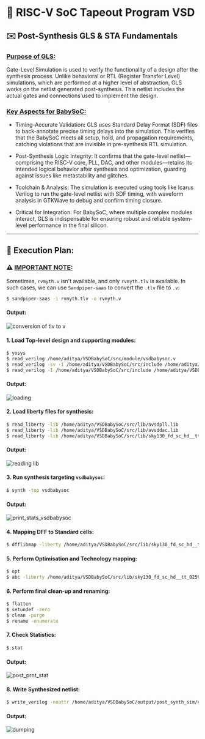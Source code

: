 # 🧮 RISC-V SoC Tapeout Program VSD
## ✉️ Post-Synthesis GLS & STA Fundamentals
### <ins>Purpose of GLS:</ins>
Gate-Level Simulation is used to verify the functionality of a design after the synthesis process. Unlike behavioral or RTL (Register Transfer Level) simulations, which are performed at a higher level of abstraction, GLS works on the netlist generated post-synthesis. This netlist includes the actual gates and connections used to implement the design.

### <ins>Key Aspects for BabySoC:</ins>

- Timing-Accurate Validation: GLS uses Standard Delay Format (SDF) files to back-annotate precise timing delays into the simulation. This verifies that the BabySoC meets all setup, hold, and propagation requirements, catching violations that are invisible in pre-synthesis RTL simulation.

- Post-Synthesis Logic Integrity: It confirms that the gate-level netlist—comprising the RISC-V core, PLL, DAC, and other modules—retains its intended logical behavior after synthesis and optimization, guarding against issues like metastability and glitches.

- Toolchain & Analysis: The simulation is executed using tools like Icarus Verilog to run the gate-level netlist with SDF timing, with waveform analysis in GTKWave to debug and confirm timing closure.

- Critical for Integration: For BabySoC, where multiple complex modules interact, GLS is indispensable for ensuring robust and reliable system-level performance in the final silicon.

---

## 🔬 Execution Plan:
### ⚠️ <ins>IMPORTANT NOTE:</ins>
Sometimes, `rvmyth.v` isn't available, and only `rvmyth.tlv` is available. In such cases, we can use `Sandpiper-saas` to convert the `.tlv` file to `.v`:

``` bash
$ sandpiper-saas -i rvmyth.tlv -o rvmyth.v
```

#### Output:

![conversion of tlv to v](https://github.com/user-attachments/assets/0410bdb6-4c2f-45f0-994e-39d452c047e0)




#### 1. Load Top-level design and supporting modules:
``` bash
$ yosys
$ read_verilog /home/aditya/VSDBabySoC/src/module/vsdbabysoc.v
$ read_verilog -sv -I /home/aditya/VSDBabySoC/src/include /home/aditya/VSDBabySoC/src/module/rvmyth.v
$ read_verilog -I /home/aditya/VSDBabySoC/src/include /home/aditya/VSDBabySoC/src/module/clk_gate.v
```

#### Output:

![loading](https://github.com/user-attachments/assets/c619e0f6-ab29-448e-9521-0ad7e39d9a89)

#### 2. Load liberty files for synthesis:
``` bash
$ read_liberty -lib /home/aditya/VSDBabySoC/src/lib/avsdpll.lib
$ read_liberty -lib /home/aditya/VSDBabySoC/src/lib/avsddac.lib
$ read_liberty -lib /home/aditya/VSDBabySoC/src/lib/sky130_fd_sc_hd__tt_025C_1v80.lib
```

#### Output:

![reading lib ](https://github.com/user-attachments/assets/808b9aaf-a6f7-4072-a903-905856b63fa1)


#### 3. Run synthesis targeting `vsdbabysoc`:
``` bash
$ synth -top vsdbabysoc
```

#### Output:

![print_stats_vsdbabysoc](https://github.com/user-attachments/assets/95f8dea6-60d1-48b4-9cf3-1d5a9f9b7ff8)


#### 4. Mapping DFF to Standard cells:
``` bash
$ dfflibmap -liberty /home/aditya/VSDBabySoC/src/lib/sky130_fd_sc_hd__tt_025C_1v80.lib
```

#### 5. Perform Optimisation and Technology mapping:
``` bash
$ opt
$ abc -liberty /home/aditya/VSDBabySoC/src/lib/sky130_fd_sc_hd__tt_025C_1v80.lib -script +strash;scorr;ifraig;retime;{D};strash;dch,-f;map,-M,1,{D}
```
#### 6. Perform final clean-up and renaming:
``` bash
$ flatten
$ setundef -zero
$ clean -purge
$ rename -enumerate
```

#### 7. Check Statistics:
``` bash
$ stat
```

#### Output:

![post_prnt_stat](https://github.com/user-attachments/assets/4e854965-973e-4c56-a1d6-051f5ab63e67)

#### 8. Write Synthesized netlist:
``` bash
$ write_verilog -noattr /home/aditya/VSDBabySoC/output/post_synth_sim/vsdbabysoc.synth.v
```

#### Output:

![dumping](https://github.com/user-attachments/assets/19d9c3ae-3d9e-4edc-be53-d7918ee98f2e)


